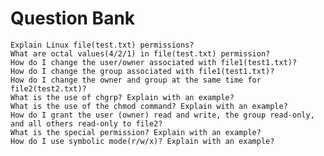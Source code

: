 # Question Bank

    Explain Linux file(test.txt) permissions?
    What are octal values(4/2/1) in file(test.txt) permission?
    How do I change the user/owner associated with file1(test1.txt)?
    How do I change the group associated with file1(test1.txt)?
    How do I change the owner and group at the same time for file2(test2.txt)?
    What is the use of chgrp? Explain with an example?
    What is the use of the chmod command? Explain with an example?
    How do I grant the user (owner) read and write, the group read-only, and all others read-only to file2?
    What is the special permission? Explain with an example?
    How do I use symbolic mode(r/w/x)? Explain with an example?

